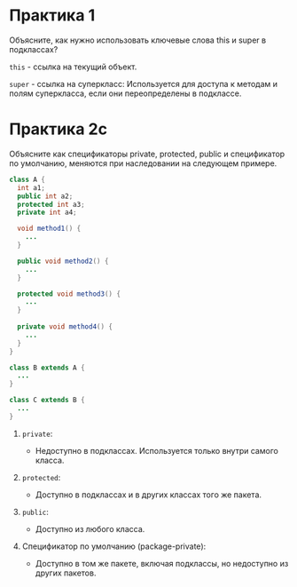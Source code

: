# Практика 1

Объясните, как нужно использовать ключевые слова this и super в подклассах?

`this` - ссылка на текущий объект.

`super` - ссылка на суперкласс: Используется для доступа к методам и полям суперкласса, если они переопределены в подклассе.

# Практика 2c

Объясните как спецификаторы private, protected, public и спецификатор по умолчанию, меняются при наследовании на следующем примере.

```java
class A {
  int a1;
  public int a2;
  protected int a3;
  private int a4;

  void method1() {
    ...
  }

  public void method2() {
    ...
  }

  protected void method3() {
    ...
  }
  
  private void method4() {
    ...
  }
}

class B extends A {
  ...
}

class C extends B {
  ...
}
```

1. `private`: 
   - Недоступно в подклассах. Используется только внутри самого класса.

2. `protected`: 
   - Доступно в подклассах и в других классах того же пакета.

3. `public`: 
   - Доступно из любого класса.

4. Спецификатор по умолчанию (package-private): 
   - Доступно в том же пакете, включая подклассы, но недоступно из других пакетов.

